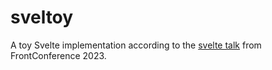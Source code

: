 # sveltoy

A toy Svelte implementation according to the [svelte talk](https://www.youtube.com/watch?v=mwvyKGw2CzU) from FrontConference 2023.
